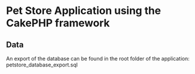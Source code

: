 # Pet Store Application using the CakePHP framework

## Data

An export of the database can be found in the root folder of the application: petstore_database_export.sql
